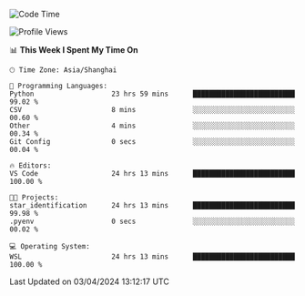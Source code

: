 <!--START_SECTION:waka-->
![Code Time](http://img.shields.io/badge/Code%20Time-1%2C595%20hrs%2055%20mins-blue)

![Profile Views](http://img.shields.io/badge/Profile%20Views-0-blue)

📊 **This Week I Spent My Time On** 

```text
🕑︎ Time Zone: Asia/Shanghai

💬 Programming Languages: 
Python                   23 hrs 59 mins      █████████████████████████   99.02 % 
CSV                      8 mins              ░░░░░░░░░░░░░░░░░░░░░░░░░   00.60 % 
Other                    4 mins              ░░░░░░░░░░░░░░░░░░░░░░░░░   00.34 % 
Git Config               0 secs              ░░░░░░░░░░░░░░░░░░░░░░░░░   00.04 % 

🔥 Editors: 
VS Code                  24 hrs 13 mins      █████████████████████████   100.00 % 

🐱‍💻 Projects: 
star_identification      24 hrs 13 mins      █████████████████████████   99.98 % 
.pyenv                   0 secs              ░░░░░░░░░░░░░░░░░░░░░░░░░   00.02 % 

💻 Operating System: 
WSL                      24 hrs 13 mins      █████████████████████████   100.00 % 
```


 Last Updated on 03/04/2024 13:12:17 UTC
<!--END_SECTION:waka-->